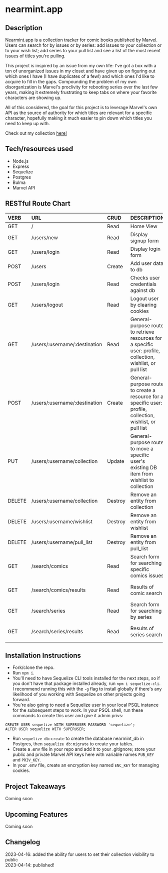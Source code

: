 # nearmint.app

## Description

[Nearmint.app](https://nearmint.app) is a collection tracker for comic books published by Marvel. Users can search for by issues or by series: add issues to your collection or to your wish list; add series to your pull list and see a list of the most recent issues of titles you're pulling.

This project is inspired by an issue from my own life: I've got a box with a ton of unorganized issues in my closet and have given up on figuring out which ones I have (I have duplicates of a few!) and which ones I'd like to acquire to fill in the gaps.  Compounding the problem of my own disorganization is Marvel's proclivity for rebooting series over the last few years, making it extremely frustrating to keep tabs on where your favorite characters are showing up.

All of this considered, the goal for this project is to leverage Marvel's own API as the source of authority for which titles are relevant for a specific character, hopefully making it much easier to pin down which titles you need to keep up with.

Check out my collection [here!](https://nearmint.app/users/andrew/collection)

## Tech/resources used

- Node.js
- Express
- Sequelize
- Postgres
- Bulma
- Marvel API

## RESTful Route Chart

| VERB   | URL                           | CRUD    | DESCRIPTION                                                                                                  | VIEW                  |
|:------ |:----------------------------- |:------- |:------------------------------------------------------------------------------------------------------------ |:--------------------- |
| GET    | /                             | Read    | Home View                                                                                                    | Home                  |
| GET    | /users/new                    | Read    | Display signup form                                                                                          | Signup form           |
| GET    | /users/login                  | Read    | Display login form                                                                                           | Login form            |
| POST   | /users                        | Create  | Add user data to db                                                                                          | Home                  |
| POST   | /users/login                  | Read    | Checks user credentials against db                                                                           | Home                  |
| GET    | /users/logout                 | Read    | Logout user by clearing cookies                                                                              | Home                  |
| GET    | /users/:username/:destination | Read    | General-purpose route to retrieve resources for a specific user: profile, collection, wishlist, or pull list | Destination           |
| POST   | /users/:username/:destination | Create  | General-purpose route to create a resource for a specific user: profile, collection, wishlist, or pull list  | Current view          |
| PUT    | /users/:username/collection   | Update  | General-purpose route to move a specific user's existing DB item from wishlist to collection                 | Current view          |
| DELETE | /users/:username/collection   | Destroy | Remove an entity from collection                                                                             | Collection            |
| DELETE | /users/:username/wishlist     | Destroy | Remove an entity from wishlist                                                                               | Wishlist              |
| DELETE | /users/:username/pull_list    | Destroy | Remove an entity from pull_list                                                                              | Pull list             |
| GET    | /search/comics                | Read    | Search form for searching specific comics issues                                                             | Comic search form     |
| GET    | /search/comics/results        | Read    | Results of comic search                                                                                      | Comic search results  |
| GET    | /search/series                | Read    | Search form for searching by series                                                                          | Series search form    |
| GET    | /search/series/results        | Read    | Results of series search                                                                                     | Series search results |                                                                                    | Series search results |

## Installation Instructions

- Fork/clone the repo.
- Run `npm i`.
- You'll need to have Sequelize CLI tools installed for the next steps, so if you don't have that package installed already, run `npm i sequelize-cli`.  I recommend running this with the `-g` flag to install globally if there's any likelihood of you working with Sequelize on other projects going forward.
- You're also going to need a Sequelize user in your local PSQL instance for the subsequent steps to work.  In your PSQL shell, run these commands to create this user and give it admin privs:
```
CREATE USER sequelize WITH SUPERUSER PASSWORD 'sequelize';
ALTER USER sequelize WITH SUPERUSER;
```
- Run `sequelize db:create` to create the database nearmint_db in Postgres, then `sequelize db:migrate` to create your tables.
- Create a .env file in your repo and add it to your .gitignore; store your public and private Marvel API keys here with variable names `PUB_KEY` and `PRIV_KEY`.
- In your .env file, create an encryption key named `ENC_KEY` for managing cookies.

## Project Takeaways

Coming soon

## Upcoming Features

Coming soon

## Changelog

2023-04-16: added the ability for users to set their collection visibility to public\
2023-04-14: published!